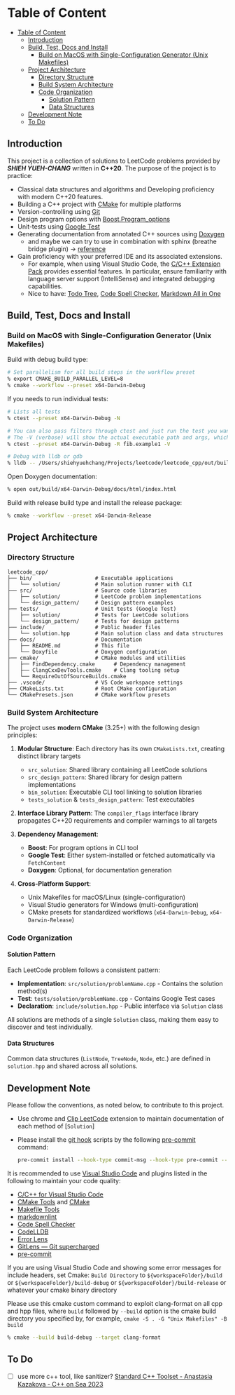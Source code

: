 # Table of Content

- [Table of Content](#table-of-content)
  - [Introduction](#introduction)
  - [Build, Test, Docs and Install](#build-test-docs-and-install)
    - [Build on MacOS with Single-Configuration Generator (Unix Makefiles)](#build-on-macos-with-single-configuration-generator-unix-makefiles)
  - [Project Architecture](#project-architecture)
    - [Directory Structure](#directory-structure)
    - [Build System Architecture](#build-system-architecture)
    - [Code Organization](#code-organization)
      - [Solution Pattern](#solution-pattern)
      - [Data Structures](#data-structures)
  - [Development Note](#development-note)
  - [To Do](#to-do)

## Introduction

This project is a collection of solutions to LeetCode problems provided by ***SHIEH YUEH-CHANG*** written in **C++20**. The purpose of the project is to practice:

- Classical data structures and algorithms and Developing proficiency with modern C++20 features.
- Building a C++ project with [CMake](https://cmake.org) for multiple platforms
- Version-controlling using [Git](https://git-scm.com)
- Design program options with [Boost.Program_options](https://www.boost.org/doc/libs/1_62_0/doc/html/program_options.html)
- Unit-tests using [Google Test](https://github.com/google/googletest)
- Generating documentation from annotated C++ sources using [Doxygen](https://www.doxygen.nl)
  - and maybe we can try to use in combination with sphinx (breathe bridge plugin) -> [reference](https://devblogs.microsoft.com/cppblog/clear-functional-c-documentation-with-sphinx-breathe-doxygen-cmake/)
- Gain proficiency with your preferred IDE and its associated extensions.
  - For example, when using Visual Studio Code, the [C/C++ Extension Pack](https://marketplace.visualstudio.com/items?itemName=ms-vscode.cpptools-extension-pack) provides essential features. In particular, ensure familiarity with language server support (IntelliSense) and integrated debugging capabilities.
  - Nice to have: [Todo Tree](https://marketplace.visualstudio.com/items?itemName=Gruntfuggly.todo-tree), [Code Spell Checker](https://marketplace.visualstudio.com/items?itemName=streetsidesoftware.code-spell-checker), [Markdown All in One](https://marketplace.visualstudio.com/items?itemName=yzhang.markdown-all-in-one)

## Build, Test, Docs and Install

### Build on MacOS with Single-Configuration Generator (Unix Makefiles)

Build with debug build type:

```sh
# Set parallelism for all build steps in the workflow preset
% export CMAKE_BUILD_PARALLEL_LEVEL=8
% cmake --workflow --preset x64-Darwin-Debug
```

If you needs to run individual tests:

```sh
# Lists all tests
% ctest --preset x64-Darwin-Debug -N

# You can also pass filters through ctest and just run the test you want
# The -V (verbose) will show the actual executable path and args, which help debug the test
% ctest --preset x64-Darwin-Debug -R fib.example1 -V

# Debug with lldb or gdb
% lldb -- /Users/shiehyuehchang/Projects/leetcode/leetcode_cpp/out/build/x64-Darwin-Debug/tests/solution/tests_solution "--gtest_filter=fib.example1" "--gtest_also_run_disabled_tests"
```

Open Doxygen documentation:

```sh
% open out/build/x64-Darwin-Debug/docs/html/index.html
```

Build with release build type and install the release package:

```sh
% cmake --workflow --preset x64-Darwin-Release
```

## Project Architecture

### Directory Structure

```text
leetcode_cpp/
├── bin/                    # Executable applications
│   └── solution/           # Main solution runner with CLI
├── src/                    # Source code libraries
│   ├── solution/           # LeetCode problem implementations
│   └── design_pattern/     # Design pattern examples
├── tests/                  # Unit tests (Google Test)
│   ├── solution/           # Tests for LeetCode solutions
│   └── design_pattern/     # Tests for design patterns
├── include/                # Public header files
│   └── solution.hpp        # Main solution class and data structures
├── docs/                   # Documentation
│   ├── README.md           # This file
│   └── Doxyfile            # Doxygen configuration
├── cmake/                  # CMake modules and utilities
│   ├── FindDependency.cmake      # Dependency management
│   ├── ClangCxxDevTools.cmake    # Clang tooling setup
│   └── RequireOutOfSourceBuilds.cmake
├── .vscode/                # VS Code workspace settings
├── CMakeLists.txt          # Root CMake configuration
└── CMakePresets.json       # CMake workflow presets
```

### Build System Architecture

The project uses **modern CMake** (3.25+) with the following design principles:

1. **Modular Structure**: Each directory has its own `CMakeLists.txt`, creating distinct library targets
   - `src_solution`: Shared library containing all LeetCode solutions
   - `src_design_pattern`: Shared library for design pattern implementations
   - `bin_solution`: Executable CLI tool linking to solution libraries
   - `tests_solution` & `tests_design_pattern`: Test executables

2. **Interface Library Pattern**: The `compiler_flags` interface library propagates C++20 requirements and compiler warnings to all targets

3. **Dependency Management**:
   - **Boost**: For program options in CLI tool
   - **Google Test**: Either system-installed or fetched automatically via `FetchContent`
   - **Doxygen**: Optional, for documentation generation

4. **Cross-Platform Support**:
   - Unix Makefiles for macOS/Linux (single-configuration)
   - Visual Studio generators for Windows (multi-configuration)
   - CMake presets for standardized workflows (`x64-Darwin-Debug`, `x64-Darwin-Release`)

### Code Organization

#### Solution Pattern

Each LeetCode problem follows a consistent pattern:

- **Implementation**: `src/solution/problemName.cpp` - Contains the solution method(s)
- **Test**: `tests/solution/problemName.cpp` - Contains Google Test cases
- **Declaration**: `include/solution.hpp` - Public interface via `Solution` class

All solutions are methods of a single `Solution` class, making them easy to discover and test individually.

#### Data Structures

Common data structures (`ListNode`, `TreeNode`, `Node`, etc.) are defined in `solution.hpp` and shared across all solutions.

## Development Note

Please follow the conventions, as noted below, to contribute to this project.

- Use chrome and [Clip LeetCode](https://chrome.google.com/webstore/detail/clip-leetcode/cnghimckckgcmhbdokjielmhkmnagdcp/related)
   extension to maintain documentation of each method of [`Solution`]
- Please install the [git hook](https://git-scm.com/book/zh-tw/v2/Customizing-Git-Git-Hooks) scripts by the following [pre-commit](https://pre-commit.com/) command:

   ```bash
   pre-commit install --hook-type commit-msg --hook-type pre-commit --hook-type pre-push
   ```

It is recommended to use [Visual Studio Code](https://code.visualstudio.com/) and plugins listed in the following to maintain your code quality:

- [C/C++ for Visual Studio Code](https://marketplace.visualstudio.com/items?itemName=ms-vscode.cpptools)
- [CMake Tools](https://marketplace.visualstudio.com/items?itemName=ms-vscode.cmake-tools) and [CMake](https://marketplace.visualstudio.com/items?itemName=twxs.cmake)
- [Makefile Tools](https://marketplace.visualstudio.com/items?itemName=ms-vscode.makefile-tools)
- [markdownlint](https://marketplace.visualstudio.com/items?itemName=DavidAnson.vscode-markdownlint)
- [Code Spell Checker](https://marketplace.visualstudio.com/items?itemName=streetsidesoftware.code-spell-checker)
- [CodeLLDB](https://marketplace.visualstudio.com/items?itemName=vadimcn.vscode-lldb)
- [Error Lens](https://marketplace.visualstudio.com/items?itemName=usernamehw.errorlens)
- [GitLens — Git supercharged](https://marketplace.visualstudio.com/items?itemName=eamodio.gitlens)
- [pre-commit](https://marketplace.visualstudio.com/items?itemName=elagil.pre-commit-helper)

If you are using Visual Studio Code and showing some error messages for include headers, set Cmake: `Build Directory` to `${workspaceFolder}/build` or `${workspaceFolder}/build-debug` or `${workspaceFolder}/build-release` or whatever
your cmake binary directory

Please use this cmake custom command to exploit clang-format on all cpp and hpp files, where `build` followed by `--build` option is the cmake build directory you specified by, for example, `cmake -S . -G "Unix Makefiles" -B build`

```bash
% cmake --build build-debug --target clang-format
```

## To Do

- [ ] use more c++ tool, like sanitizer? [Standard C++ Toolset - Anastasia Kazakova - C++ on Sea 2023](https://www.youtube.com/watch?v=kLNCphYSggY)
